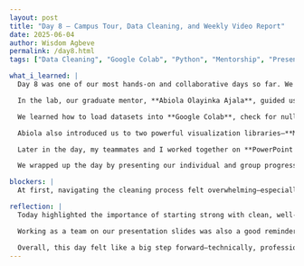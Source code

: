 ```yaml
---
layout: post
title: "Day 8 – Campus Tour, Data Cleaning, and Weekly Video Report"
date: 2025-06-04
author: Wisdom Agbeve
permalink: /day8.html
tags: ["Data Cleaning", "Google Colab", "Python", "Mentorship", "Presentation", "Iris Dataset", "AI Research", "Matplotlib", "Seaborn", "Teamwork"]

what_i_learned: |
  Day 8 was one of our most hands-on and collaborative days so far. We started with a tour of Morgan State University, which gave us a better sense of the academic environment and made us feel more connected to the research space we're contributing to this summer.

  In the lab, our graduate mentor, **Abiola Olayinka Ajala**, guided us through our first major technical milestone: **data cleaning** using the classic Iris Dataset. She emphasized how essential it is to truly understand a dataset before writing a single line of code. Whether you're working with dummy data or real-world datasets from platforms like Kaggle, taking the time to study variable descriptions, data types, and sample distributions is a critical first step. She walked us through using commands like `df.head()`, `df.info()`, and `df.describe()` to explore the structure of the data and identify missing values or anomalies.

  We learned how to load datasets into **Google Colab**, check for null values using `df.isnull().sum()`, and apply cleaning methods such as `dropna()` to remove incomplete entries. This session helped solidify our understanding of the preprocessing pipeline that will be essential when we work with more complex datasets for this research project.

  Abiola also introduced us to two powerful visualization libraries—**Matplotlib** and **Seaborn**—and explained how they help uncover patterns and trends that might not be obvious in raw numbers. While we didn’t build plots just yet, we imported both libraries and discussed functions like `import matplotlib.pyplot as plt` and `import seaborn as sns` that we’ll explore in more depth tomorrow.

  Later in the day, my teammates and I worked together on **PowerPoint slides** for our **Week 1 & 2 video update**. It was a productive collaboration where we outlined what we’ve learned, the research problem we’re addressing, and what lies ahead. We plan to meet again tomorrow to record the video and finalize our script.

  We wrapped up the day by presenting our individual and group progress to **Dr. Kofi Nyarko**, our faculty mentor. It was a great opportunity to articulate our understanding and get feedback on our next steps.

blockers: |
  At first, navigating the cleaning process felt overwhelming—especially figuring out when and how to deal with missing values or how to interpret certain features. I also ran into a few issues with syntax in Google Colab, but with Abiola’s support and teamwork, I’m building more confidence.

reflection: |
  Today highlighted the importance of starting strong with clean, well-understood data. Abiola’s advice about getting familiar with your dataset—before even thinking about modeling—resonated with all of us. Data is the foundation of everything we’re building, and skipping those early steps can derail an entire project.

  Working as a team on our presentation slides was also a good reminder of how collaborative research really is. It’s not just about what I know—it’s about how well we can communicate our progress as a group. I’m excited to continue working on the video tomorrow and to apply visualization techniques as we dive deeper into our datasets.

  Overall, this day felt like a big step forward—technically, professionally, and as a team.
---
```

